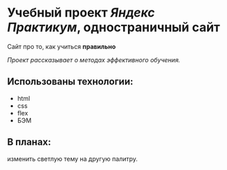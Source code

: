 
# Учебный проект *Яндекс Практикум*, одностраничный сайт

Сайт про то, как учиться **правильно**

*Проект рассказывает о методах эффективного обучения.*
## Использованы технологии:
* html
* css
* flex
* БЭМ

## В планах:
изменить светлую тему на другую палитру.
